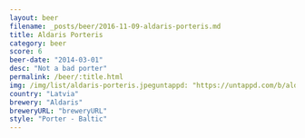 ```yaml
---
layout: beer
filename: _posts/beer/2016-11-09-aldaris-porteris.md
title: Aldaris Porteris
category: beer
score: 6
beer-date: "2014-03-01"
desc: "Not a bad porter"
permalink: /beer/:title.html
img: /img/list/aldaris-porteris.jpeguntappd: "https://untappd.com/b/aldaris-porteris/3573"
country: "Latvia"
brewery: "Aldaris"
breweryURL: "breweryURL"
style: "Porter - Baltic"
---
```

